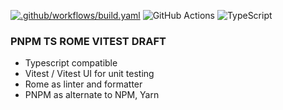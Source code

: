 [![.github/workflows/build.yaml](https://github.com/org_name/repo-name/actions/workflows/build.yaml/badge.svg)](https://github.com/org_name/repo-name/actions/workflows/build.yaml)
![GitHub Actions](https://img.shields.io/badge/github%20actions-%232671E5.svg?style=for-the-badge&logo=githubactions&logoColor=white)
![TypeScript](https://img.shields.io/badge/typescript-%23007ACC.svg?style=for-the-badge&logo=typescript&logoColor=white)

### PNPM TS ROME VITEST DRAFT
- Typescript compatible
- Vitest / Vitest UI for unit testing
- Rome as linter and formatter
- PNPM as alternate to NPM, Yarn